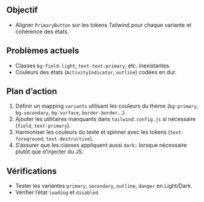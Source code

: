 ## Objectif
- Aligner `PrimaryButton` sur les tokens Tailwind pour chaque variante et cohérence des états.

## Problèmes actuels
- Classes `bg-field-light`, `text-text-primary`, etc. inexistantes.
- Couleurs des états (`ActivityIndicator`, `outline`) codées en dur.

## Plan d’action
1. Définir un mapping `variants` utilisant les couleurs du thème (`bg-primary`, `bg-secondary`, `bg-surface`, `border-border`…).
2. Ajouter les utilitaires manquants dans `tailwind.config.js` si nécessaire (`field`, `text-primary`).
3. Harmoniser les couleurs du texte et spinner avec les tokens (`text-foreground`, `text-destructive`).
4. S’assurer que les classes appliquent aussi `dark:` lorsque nécessaire plutôt que d’injecter du JS.

## Vérifications
- Tester les variantes `primary`, `secondary`, `outline`, `danger` en Light/Dark.
- Vérifier l’état `loading` et `disabled`.
